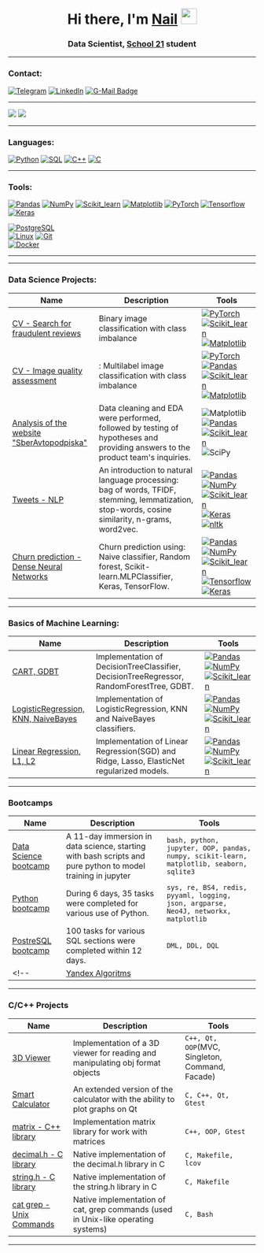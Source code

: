 <h1 align="center">Hi there, I'm <a href="https://www.linkedin.com/in/%D0%BD%D0%B0%D0%B8%D0%BB%D1%8C-%D0%B0%D1%85%D0%BC%D0%B5%D1%82%D0%B3%D0%B0%D1%80%D0%B8%D0%B5%D0%B2-838251206/" target="_blank">Nail</a> 
<img src="https://github.com/blackcater/blackcater/raw/main/images/Hi.gif" height="32"/></h1>
<h3 align="center">Data Scientist, <a href='https://21-school.ru/'>School 21</a> student</h3>

___  
### Contact:
[![Telegram](https://img.shields.io/badge/Telegram-0088cc?style=for-the-badge&logo=telegram&logoColor=white)](https://t.me/NailOren)
[![LinkedIn](https://img.shields.io/badge/linkedin-%230077B5.svg?style=for-the-badge&logo=linkedin&logoColor=white)](https://www.linkedin.com/in/%D0%BD%D0%B0%D0%B8%D0%BB%D1%8C-%D0%B0%D1%85%D0%BC%D0%B5%D1%82%D0%B3%D0%B0%D1%80%D0%B8%D0%B5%D0%B2-838251206/)
[![G-Mail Badge](https://img.shields.io/badge/Gmail-D14836?style=for-the-badge&logo=gmail&logoColor=white)](mailto:ahmetgarievnail@gmail.com)
___
![](https://github-profile-summary-cards.vercel.app/api/cards/most-commit-language?username=proger-n&theme=dracula) ![](https://github-profile-summary-cards.vercel.app/api/cards/repos-per-language?username=proger-n&theme=dracula)
___
### Languages:
[![Python](https://img.shields.io/badge/Python-000000?style=for-the-badge&logo=python&logoColor=F46D01)]()
[![SQL](https://img.shields.io/badge/SQL-000000?style=for-the-badge&logo=sql&logoColor=F46D01)]()
[![C++](https://img.shields.io/badge/C%2B%2B-000000?style=for-the-badge&logo=c%2B%2B&logoColor=F46D01)]()
[![C](https://img.shields.io/badge/C-000000?style=for-the-badge&logo=c&logoColor=F46D01)]()
___
### Tools:
[![Pandas](https://img.shields.io/badge/Pandas-000000?style=for-the-badge&logo=pandas&logoColor=F46D01)]()
[![NumPy](https://img.shields.io/badge/numpy-000000?style=for-the-badge&logo=numpy&logoColor=F46D01)]()
[![Scikit_learn](https://img.shields.io/badge/Scikit_learn-000000?style=for-the-badge&logo=scikit-learn&logoColor=F46D01)]()
[![Matplotlib](https://img.shields.io/badge/Matplotlib-000000?style=for-the-badge&logo=Matplotlib&logoColor=F46D01)]()
[![PyTorch](https://img.shields.io/badge/Keras-000000?style=for-the-badge&logo=Pytorch&logoColor=F46D01)]()
[![Tensorflow](https://img.shields.io/badge/Tensoflow-000000?style=for-the-badge&logo=tensorflow&logoColor=F46D01)]()
[![Keras](https://img.shields.io/badge/Keras-000000?style=for-the-badge&logo=Keras&logoColor=F46D01)]()  

[![PostgreSQL](https://img.shields.io/badge/PostgreSQL-000000?style=for-the-badge&logo=postgresql&logoColor=F46D01)]()  
[![Linux](https://img.shields.io/badge/Linux-000000?style=for-the-badge&logo=linux&logoColor=F46D01)]()
[![Git](https://img.shields.io/badge/Git-000000?style=for-the-badge&logo=git&logoColor=F46D01)]()  
[![Docker](https://img.shields.io/badge/Docker-000000?style=for-the-badge&logo=docker&logoColor=F46D01)]()
___

___
### **Data Science** Projects:
|    Name           | Description      | Tools        |
|    ---            |      ---         |  ---         |
| [CV - Search for fraudulent reviews](https://github.com/proger-n/Computer_vision_3) | Binary image classification with class imbalance | [![PyTorch](https://img.shields.io/badge/Keras-000000?style=for-the-badge&logo=Pytorch&logoColor=F46D01)]() [![Scikit_learn](https://img.shields.io/badge/Scikit_learn-000000?style=for-the-badge&logo=scikit-learn&logoColor=F46D01)]() [![Matplotlib](https://img.shields.io/badge/Matplotlib-000000?style=for-the-badge&logo=Matplotlib&logoColor=F46D01)]() |
| [CV - Image quality assessment](https://github.com/proger-n/Computer_vision_2) | : Multilabel image classification with class imbalance | [![PyTorch](https://img.shields.io/badge/Keras-000000?style=for-the-badge&logo=Pytorch&logoColor=F46D01)]() [![Pandas](https://img.shields.io/badge/Pandas-000000?style=for-the-badge&logo=pandas&logoColor=F46D01)]() [![Scikit_learn](https://img.shields.io/badge/Scikit_learn-000000?style=for-the-badge&logo=scikit-learn&logoColor=F46D01)]() [![Matplotlib](https://img.shields.io/badge/Matplotlib-000000?style=for-the-badge&logo=Matplotlib&logoColor=F46D01)]() |
| [Analysis of the website "SberAvtopodpiska"](https://github.com/proger-n/SberAutopodpiska_analysis) | Data cleaning and EDA were performed, followed by testing of hypotheses and providing answers to the product team's inquiries. | ![Matplotlib](https://img.shields.io/badge/Matplotlib-000000?style=for-the-badge&logo=matplotlib&logoColor=%white) [![Pandas](https://img.shields.io/badge/Pandas-000000?style=for-the-badge&logo=pandas&logoColor=F46D01)]() [![Scikit_learn](https://img.shields.io/badge/Scikit_learn-000000?style=for-the-badge&logo=scikit-learn&logoColor=F46D01)]() ![SciPy](https://img.shields.io/badge/SciPy-000000?style=for-the-badge&logo=scipy&logoColor=%white) |
| [Tweets - NLP](https://github.com/proger-n/DS_01_Tweets) | An introduction to natural language processing: bag of words, TFIDF, stemming, lemmatization, stop-words, cosine similarity, n-grams, word2vec. | [![Pandas](https://img.shields.io/badge/Pandas-000000?style=for-the-badge&logo=pandas&logoColor=F46D01)]() [![NumPy](https://img.shields.io/badge/numpy-000000?style=for-the-badge&logo=numpy&logoColor=F46D01)]() [![Scikit_learn](https://img.shields.io/badge/Scikit_learn-000000?style=for-the-badge&logo=scikit-learn&logoColor=F46D01)]() [![Keras](https://img.shields.io/badge/Keras-000000?style=for-the-badge&logo=Keras&logoColor=F46D01)]() [![nltk](https://img.shields.io/badge/nltk-000000?style=for-the-badge&logo=nltk&logoColor=F46D01)]() |
| [Churn prediction - Dense Neural Networks](https://github.com/proger-n/DS_02_Churn_prediction) | Churn prediction using: Naive classifier, Random forest, Scikit-learn.MLPClassifier, Keras, TensorFlow. | [![Pandas](https://img.shields.io/badge/Pandas-000000?style=for-the-badge&logo=pandas&logoColor=F46D01)]() [![NumPy](https://img.shields.io/badge/numpy-000000?style=for-the-badge&logo=numpy&logoColor=F46D01)]() [![Scikit_learn](https://img.shields.io/badge/Scikit_learn-000000?style=for-the-badge&logo=scikit-learn&logoColor=F46D01)]() [![Tensorflow](https://img.shields.io/badge/Tensoflow-000000?style=for-the-badge&logo=tensorflow&logoColor=F46D01)]() [![Keras](https://img.shields.io/badge/Keras-000000?style=for-the-badge&logo=Keras&logoColor=F46D01)]() |
___
### Basics of **Machine Learning**:
|    Name           | Description      | Tools        |
|    ---            |      ---         |  ---         |
| [CART, GDBT](https://github.com/proger-n/ML_learning_05) | Implementation of DecisionTreeClassifier, DecisionTreeRegressor, RandomForestTree, GDBT. | [![Pandas](https://img.shields.io/badge/Pandas-000000?style=for-the-badge&logo=pandas&logoColor=F46D01)]() [![NumPy](https://img.shields.io/badge/numpy-000000?style=for-the-badge&logo=numpy&logoColor=F46D01)]() [![Scikit_learn](https://img.shields.io/badge/Scikit_learn-000000?style=for-the-badge&logo=scikit-learn&logoColor=F46D01)]() |
| [LogisticRegression, KNN, NaiveBayes](https://github.com/proger-n/ML_learning_04) | Implementation of LogisticRegression, KNN and NaiveBayes classifiers. | [![Pandas](https://img.shields.io/badge/Pandas-000000?style=for-the-badge&logo=pandas&logoColor=F46D01)]() [![NumPy](https://img.shields.io/badge/numpy-000000?style=for-the-badge&logo=numpy&logoColor=F46D01)]() [![Scikit_learn](https://img.shields.io/badge/Scikit_learn-000000?style=for-the-badge&logo=scikit-learn&logoColor=F46D01)]() |
| [Linear Regression, L1, L2](https://github.com/proger-n/ML_learning_02) | Implementation of Linear Regression(SGD) and Ridge, Lasso, ElasticNet regularized models. | [![Pandas](https://img.shields.io/badge/Pandas-000000?style=for-the-badge&logo=pandas&logoColor=F46D01)]() [![NumPy](https://img.shields.io/badge/numpy-000000?style=for-the-badge&logo=numpy&logoColor=F46D01)]() [![Scikit_learn](https://img.shields.io/badge/Scikit_learn-000000?style=for-the-badge&logo=scikit-learn&logoColor=F46D01)]() |
___
### Bootcamps
|    Name           | Description      | Tools        |
|    ---            |      ---         |  ---         |
| [Data Science bootcamp](https://github.com/proger-n/DS_bootcamp) | A 11-day immersion in data science, starting with bash scripts and pure python to model training in jupyter | `bash, python, jupyter, OOP, pandas, numpy, scikit-learn, matplotlib, seaborn, sqlite3` |
| [Python bootcamp](https://github.com/proger-n/Python_Bootcamp) | During 6 days, 35 tasks were completed for various use of Python. | `sys, re, BS4, redis, pyyaml, logging, json, argparse, Neo4J, networkx, matplotlib` |
| [PostreSQL bootcamp](https://github.com/proger-n/SQL_bootcamp) | 100 tasks for various SQL sections were completed within 12 days. | `DML, DDL, DQL` |
<!-- | [Yandex Algoritms](https://github.com/proger-n/YandexAlgoTraining) |  |  | -->
___
### C/C++ Projects
|    Name           | Description      | Tools        |
|    ---            |      ---         |  ---         |
| [3D Viewer](https://github.com/proger-n/3dViewerV2_cpp) | Implementation of a 3D viewer for reading and manipulating obj format objects | `C++, Qt, OOP`(MVC, Singleton, Command, Facade) |
| [Smart Calculator](https://github.com/proger-n/SmartCalcV1_c_cpp) | An extended version of the calculator with the ability to plot graphs on Qt | `C, C++, Qt, Gtest` |
| [matrix - C++ library](https://github.com/proger-n/Matrix_cpp) | Implementation matrix library for work with matrices | `C++, OOP, Gtest` |
| [decimal.h - C library](https://github.com/proger-n/decimal_c) | Native implementation of the decimal.h library in C | `C, Makefile, lcov` |
| [string.h - C library](https://github.com/proger-n/string_c) | Native implementation of the string.h library in C | `C, Makefile` |
| [cat grep - Unix Commands](https://github.com/proger-n/UnixCatGrep_c) | Native implementation of cat, grep commands (used in Unix-like operating systems) | `C, Bash` |
___

